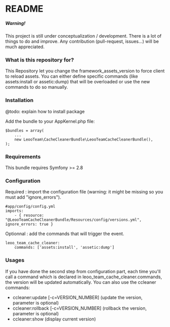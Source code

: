 # README #

##### Warning! #####
This project is still under conceptualization / development. There is a lot of things to do and improve. Any contribution (pull-request, issues...) will be much appreciated.

### What is this repository for? ###
This Repository let you change the framework_assets_version to force client to reload assets.
You can either define specific commands (like assets:install or assetic:dump) that will be overloaded or use the new commands to do so manually.

### Installation ###
@todo: explain how to install package

Add the bundle to your AppKernel.php file:
```
$bundles = array(
    ...
    new LeooTeam\CacheCleanerBundle\LeooTeamCacheCleanerBundle(),
);
```

### Requirements ###
This bundle requires Symfony >= 2.8

### Configuration ###
Required : import the configuration file (warning: it might be missing so you must add "ignore_errors").
```
#app/config/config.yml
imports:
    - { resource: "@LeooTeamCacheCleanerBundle/Resources/config/versions.yml", ignore_errors: true }
```

Optionnal : add the commands that will trigger the event.
```
leoo_team_cache_cleaner:
    commands: ['assets:install', 'assetic:dump']
```

### Usages ###
If you have done the second step from configuration part, each time you'll call a command which is declared in leoo_team_cache_cleaner.commands, the version will be updated automatically.
You can also use the ccleaner commands:

- ccleaner:update [-c=VERSION_NUMBER] (update the version, parameter is optional)
- ccleaner:rollback [-c=VERSION_NUMBER] (rollback the version, parameter is optional)
- ccleaner:show (display current version)
